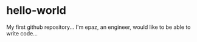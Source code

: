 # hello-world
My first github repository...
I'm epaz, an engineer, would like to be able to write code...
